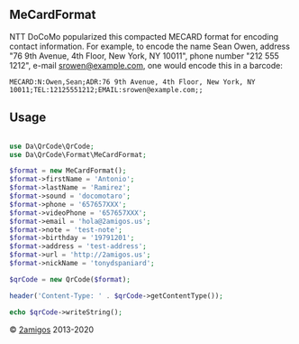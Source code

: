 MeCardFormat
------------

NTT DoCoMo popularized this compacted MECARD format for encoding contact information. For example, to encode the name 
Sean Owen, address "76 9th Avenue, 4th Floor, New York, NY 10011", phone number "212 555 1212", 
e-mail srowen@example.com, one would encode this in a barcode: 

```
MECARD:N:Owen,Sean;ADR:76 9th Avenue, 4th Floor, New York, NY 10011;TEL:12125551212;EMAIL:srowen@example.com;;
```

Usage
-----

```php 

use Da\QrCode\QrCode;
use Da\QrCode\Format\MeCardFormat; 

$format = new MeCardFormat();
$format->firstName = 'Antonio';
$format->lastName = 'Ramirez';
$format->sound = 'docomotaro';
$format->phone = '657657XXX';
$format->videoPhone = '657657XXX';
$format->email = 'hola@2amigos.us';
$format->note = 'test-note';
$format->birthday = '19791201';
$format->address = 'test-address';
$format->url = 'http://2amigos.us';
$format->nickName = 'tonydspaniard';

$qrCode = new QrCode($format);

header('Content-Type: ' . $qrCode->getContentType());

echo $qrCode->writeString();

```


© [2amigos](https://2amigos.us/) 2013-2020
